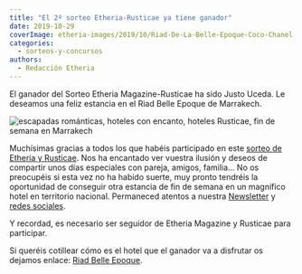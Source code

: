 ```yaml
---
title: "El 2º sorteo Etheria-Rusticae ya tiene ganador"
date: 2019-10-29
coverImage: etheria-images/2019/10/Riad-De-La-Belle-Epoque-Coco-Chanel.jpg
categories: 
  - sorteos-y-concursos
authors: 
  - Redacción Etheria
---
```


El ganador del Sorteo Etheria Magazine-Rusticae ha sido Justo Uceda. Le deseamos una 
feliz estancia en el Riad Belle Epoque de Marrakech. 

![escapadas románticas, hoteles con encanto, hoteles Rusticae, fin de semana en Marrakech](etheria-images/2019/10/Riad-De-La-Belle-Epoque-Coco-Chanel-900x599.jpg)

Muchísimas gracias a todos los que habéis participado en este [sorteo de Etheria y Rusticae](https://etheriamagazine.com/2019/10/17/sorteos-etheria-magazine/). Nos ha encantado ver vuestra ilusión y deseos de compartir unos días especiales con pareja, amigos, familia... No os preocupéis si esta vez no ha habido suerte, muy pronto tendréis la oportunidad de conseguir otra estancia de fin de semana en un magnífico hotel en territorio nacional. Permaneced atentos a nuestra [Newsletter](https://etheriamagazine.com/contacto-etheriamagazine/) y [redes sociales](https://www.facebook.com/etheriamagazine/).

Y recordad, es necesario ser seguidor de Etheria Magazine y Rusticae para participar.

Si queréis cotillear cómo es el hotel que el ganador va a disfrutar os dejamos enlace: [Riad Belle Epoque](https://etheriamagazine.com/2019/10/15/escapada-hotel-romantico-marrakech-riad-belle-epoque/).
